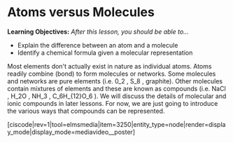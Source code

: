 # Atoms versus Molecules

**Learning Objectives:** _After this lesson, you should be able to…_

* Explain the difference between an atom and a molecule
* Identify a chemical formula given a molecular representation


Most elements don't actually exist in nature as individual atoms.  Atoms readily combine (bond) to form molecules or networks.  Some molecules and networks are pure elements (i.e. <lrn-math>0_2</lrn-math> , <lrn-math>S_8</lrn-math> , graphite).  Other molecules contain mixtures of elements and these are known as compounds (i.e. <lrn-math>NaCl</lrn-math> , <lrn-math>H_2O</lrn-math> , <lrn-math>NH_3</lrn-math> , <lrn-math>C_6H_{12}O_6</lrn-math> ).  We will discuss the details of molecular and ionic compounds in later lessons.  For now, we are just going to introduce the various ways that compounds can be represented.

<media-video>[ciscode|rev=1|tool=elmsmedia|item=3250|entity_type=node|render=display_mode|display_mode=mediavideo__poster]</media-video>
 

 